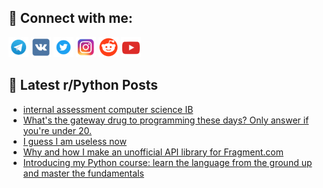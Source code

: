 ## 🔎 Connect with me:
[<img src="https://github.com/bullbesh/bullbesh/blob/main/images/Telegram.png" width="32" height="32" />](https://t.me/bullbesh)
[<img src="https://github.com/bullbesh/bullbesh/blob/main/images/VK.png" width="32" height="32" />](https://vk.com/bullbesh)
[<img src="https://github.com/bullbesh/bullbesh/blob/main/images/Twitter.png" width="32" height="32" />](https://twitter.com/bullbesh1)
[<img src="https://github.com/bullbesh/bullbesh/blob/main/images/Instagram.png" width="32" height="32" />](https://www.instagram.com/bullbesh)
[<img src="https://github.com/bullbesh/bullbesh/blob/main/images/Reddit.png" width="32" height="32" />](https://www.reddit.com/user/bullbesh)
[<img src="https://github.com/bullbesh/bullbesh/blob/main/images/YouTube.png" width="32" height="32" />](https://www.youtube.com/channel/UCtfjRs6uzgq5mfm8S06WTcg)

## 📕 Latest r/Python Posts
<!-- BLOG-POST-LIST:START -->
- [internal assessment computer science IB](https://www.reddit.com/r/Python/comments/zl76o3/internal_assessment_computer_science_ib/)
- [What&#39;s the gateway drug to programming these days? Only answer if you&#39;re under 20.](https://www.reddit.com/r/Python/comments/zl6ktm/whats_the_gateway_drug_to_programming_these_days/)
- [I guess I am useless now](https://www.reddit.com/r/Python/comments/zl6fje/i_guess_i_am_useless_now/)
- [Why and how I make an unofficial API library for Fragment.com](https://www.reddit.com/r/Python/comments/zl633g/why_and_how_i_make_an_unofficial_api_library_for/)
- [Introducing my Python course: learn the language from the ground up and master the fundamentals](https://www.reddit.com/r/Python/comments/zl2658/introducing_my_python_course_learn_the_language/)
<!-- BLOG-POST-LIST:END -->
